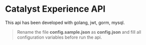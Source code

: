 # Catalyst Experience API

This api has been developed with golang, jwt, gorm, mysql.

> Rename the file **config.sample.json** as **config.json** and fill all configuration variables before run the api.
